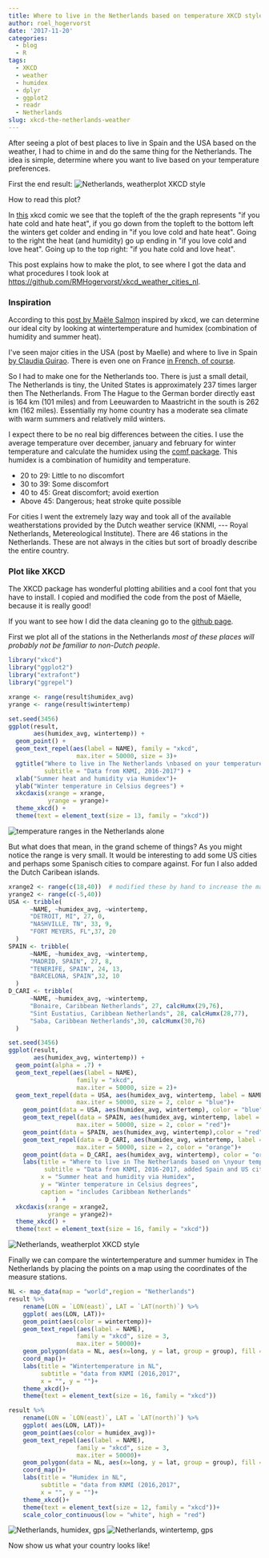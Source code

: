 ```yaml
---
title: Where to live in the Netherlands based on temperature XKCD style
author: roel_hogervorst
date: '2017-11-20'
categories:
  - blog
  - R
tags:
  - XKCD
  - weather
  - humidex
  - dplyr
  - ggplot2
  - readr
  - Netherlands
slug: xkcd-the-netherlands-weather
---
```


After seeing a plot of best places to live in Spain and the USA based on the weather, I had to 
chime in and do the same thing for the Netherlands. The idea is simple, determine where you want to live based on your temperature preferences.

First the end result:
![Netherlands, weatherplot XKCD style](/img/xkcd_NL_US_ESP.png)
 
How to read this plot?

In [this](https://xkcd.com/1916/) xkcd comic we see that the topleft of the the graph represents "if you hate cold and hate heat", if you go down from the topleft to the bottom left the winters get colder and ending in "if you love cold and hate heat". Going to the right the heat (and humidity) go up ending in "if you love cold and love heat". Going up to the top right: "if you hate cold and love heat". 

This post explains how to make the plot, to see  where I got the data and what procedures I took look at <https://github.com/RMHogervorst/xkcd_weather_cities_nl>.

### Inspiration

According to this [post by Maële Salmon](http://www.masalmon.eu/2017/11/16/wheretoliveus/) inspired by xkcd, we can determine our ideal city by looking at wintertemperature and humidex (combination of humidity and summer heat).

I've seen major cities in the USA (post by Maelle) and where to live in Spain [by Claudia Guirao](https://twitter.com/claudiaguirao/status/931615734521909248). There is even one on France [in French, of course](https://twitter.com/matamix/status/932283897018273792).

So I had to make one for the Netherlands too. There is just a small detail, 
The Netherlands is tiny, the United States is approximately 237 times larger then The Netherlands. From The Hague to the German border directly east is 164 km (101 miles) and from Leeuwarden to Maastricht in the south is 262 km (162 miles). Essentially my home country has a moderate sea climate with warm summers and relatively mild winters. 

I expect there to be no real big differences between the cities. I use the average temperature over december, january and february for winter temperature and calculate the humidex using the [comf package](https://cran.r-project.org/web/packages/comf/index.html). This humidex is a combination of humidity and temperature. 

-   20 to 29: Little to no discomfort
-   30 to 39: Some discomfort
-   40 to 45: Great discomfort; avoid exertion
-   Above 45: Dangerous; heat stroke quite possible

For cities I went the extremely lazy way and took all of the available weatherstations provided by the Dutch weather service (KNMI, --- Royal Netherlands, Metereological Institute). There are 46 stations in the Netherlands. These are not always in the cities but sort of broadly describe the entire country.
 
### Plot like XKCD
The XKCD package has wonderful plotting abilities and a cool font that you have to install. I copied and modified the code from the post of Mäelle, because it is really good!

If you want to see how I did the data cleaning go to the [github page](https://github.com/RMHogervorst/xkcd_weather_cities_nl). 
 
First we plot all of the stations in the Netherlands *most of these places will probably not be familiar to non-Dutch people*.

``` r
library("xkcd")
library("ggplot2")
library("extrafont")
library("ggrepel")

xrange <- range(result$humidex_avg)
yrange <- range(result$wintertemp)

set.seed(3456)
ggplot(result,
       aes(humidex_avg, wintertemp)) +
  geom_point() +
  geom_text_repel(aes(label = NAME), family = "xkcd", 
                   max.iter = 50000, size = 3)+
  ggtitle("Where to live in The Netherlands \nbased on your temperature preferences",
          subtitle = "Data from KNMI, 2016-2017") +
  xlab("Summer heat and humidity via Humidex")+
  ylab("Winter temperature in Celsius degrees") +
  xkcdaxis(xrange = xrange,
           yrange = yrange)+
  theme_xkcd() +
  theme(text = element_text(size = 13, family = "xkcd"))
```

![temperature ranges in the Netherlands alone](/img/temperatureranges-in-the-netherlands-1.png)

But what does that mean, in the grand scheme of things? As you might notice the range is very small. It would be interesting to add some US cities and perhaps some Spanisch cities to compare against. For fun I also added the Dutch Caribean islands. 

``` r
xrange2 <- range(c(18,40))  # modified these by hand to increase the margins
yrange2 <- range(c(-5,40))
USA <- tribble(
      ~NAME, ~humidex_avg, ~wintertemp,
      "DETROIT, MI", 27, 0,
      "NASHVILLE, TN", 33, 9,
      "FORT MEYERS, FL",37, 20
  )
SPAIN <- tribble(
      ~NAME, ~humidex_avg, ~wintertemp,
      "MADRID, SPAIN", 27, 8,
      "TENERIFE, SPAIN", 24, 13,
      "BARCELONA, SPAIN",32, 10
  )
D_CARI <- tribble(
      ~NAME, ~humidex_avg, ~wintertemp,
      "Bonaire, Caribbean Netherlands", 27, calcHumx(29,76),
      "Sint Eustatius, Caribbean Netherlands", 28, calcHumx(28,77),   
      "Saba, Caribbean Netherlands",30, calcHumx(30,76)
  )

set.seed(3456)
ggplot(result,
       aes(humidex_avg, wintertemp)) +
  geom_point(alpha = .7) +
  geom_text_repel(aes(label = NAME),
                   family = "xkcd", 
                   max.iter = 50000, size = 2)+
  geom_text_repel(data = USA, aes(humidex_avg, wintertemp, label = NAME), family = "xkcd", 
                   max.iter = 50000, size = 2, color = "blue")+
    geom_point(data = USA, aes(humidex_avg, wintertemp), color = "blue")+
    geom_text_repel(data = SPAIN, aes(humidex_avg, wintertemp, label = NAME), family = "xkcd", 
                   max.iter = 50000, size = 2, color = "red")+
    geom_point(data = SPAIN, aes(humidex_avg, wintertemp),color = "red")+
    geom_text_repel(data = D_CARI, aes(humidex_avg, wintertemp, label = NAME), family = "xkcd", 
                   max.iter = 50000, size = 2, color = "orange")+
    geom_point(data = D_CARI, aes(humidex_avg, wintertemp), color = "orange")+
    labs(title = "Where to live in The Netherlands based on \nyour temperature preferences \nCompared with some places in Spain, Caribbean NL and USA",
          subtitle = "Data from KNMI, 2016-2017, added Spain and US cities",
         x = "Summer heat and humidity via Humidex",
         y = "Winter temperature in Celsius degrees",
         caption = "includes Caribbean Netherlands"
             ) +
  xkcdaxis(xrange = xrange2,
           yrange = yrange2)+
  theme_xkcd() +
  theme(text = element_text(size = 16, family = "xkcd"))
```

![Netherlands, weatherplot XKCD style](/img/xkcd_NL_US_ESP.png)

Finally we can compare the wintertemperature and summer humidex in The Netherlands by placing the points on a map using the coordinates of the measure stations.

``` r
NL <- map_data(map = "world",region = "Netherlands")
result %>% 
    rename(LON = `LON(east)`, LAT = `LAT(north)`) %>% 
    ggplot( aes(LON, LAT))+
    geom_point(aes(color = wintertemp))+
    geom_text_repel(aes(label = NAME),
                   family = "xkcd", size = 3,
                   max.iter = 50000)+
    geom_polygon(data = NL, aes(x=long, y = lat, group = group), fill = NA, color = "black") +
    coord_map()+
    labs(title = "Wintertemperature in NL",
         subtitle = "data from KNMI (2016,2017",
         x = "", y = "")+
    theme_xkcd()+
    theme(text = element_text(size = 16, family = "xkcd"))
```

``` r
result %>% 
    rename(LON = `LON(east)`, LAT = `LAT(north)`) %>% 
    ggplot( aes(LON, LAT))+
    geom_point(aes(color = humidex_avg))+
    geom_text_repel(aes(label = NAME),
                   family = "xkcd", size = 3,
                   max.iter = 50000)+
    geom_polygon(data = NL, aes(x=long, y = lat, group = group), fill = NA, color = "black") +
    coord_map()+
    labs(title = "Humidex in NL",
         subtitle = "data from KNMI (2016,2017",
         x = "", y = "")+
    theme_xkcd()+
    theme(text = element_text(size = 12, family = "xkcd"))+
    scale_color_continuous(low = "white", high = "red")
```
![Netherlands, humidex, gps](/img/humidex_NL.png)
![Netherlands, wintertemp, gps](/img/wintertemp_NL.png)




Now show us what your country looks like!

